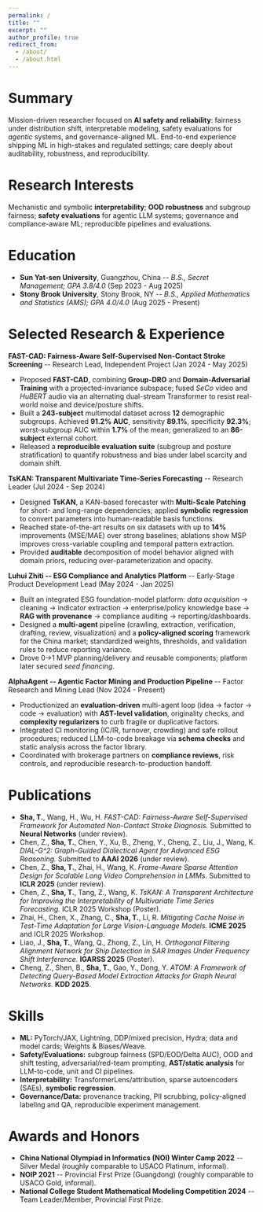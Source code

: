 ```yaml
---
permalink: /
title: ""
excerpt: ""
author_profile: true
redirect_from:
  - /about/
  - /about.html
---
```


<span class='anchor' id='summary'></span>

# Summary
Mission-driven researcher focused on **AI safety and reliability**: fairness under distribution shift, interpretable modeling, safety evaluations for *agentic* systems, and governance-aligned ML. End-to-end experience shipping ML in high-stakes and regulated settings; care deeply about auditability, robustness, and reproducibility.

<span class='anchor' id='research-interests'></span>

# Research Interests
Mechanistic and symbolic **interpretability**; **OOD robustness** and subgroup fairness; **safety evaluations** for agentic LLM systems; governance and compliance-aware ML; reproducible pipelines and evaluations.

<span class='anchor' id='education'></span>

# Education
- **Sun Yat-sen University**, Guangzhou, China -- *B.S., Secret Management; GPA 3.8/4.0* (Sep 2023 - Aug 2025)
- **Stony Brook University**, Stony Brook, NY -- *B.S., Applied Mathematics and Statistics (AMS); GPA 4.0/4.0* (Aug 2025 - Present)

<span class='anchor' id='selected-research-and-experience'></span>

# Selected Research & Experience
**FAST-CAD: Fairness-Aware Self-Supervised Non-Contact Stroke Screening** -- Research Lead, Independent Project (Jan 2024 - May 2025)  
- Proposed **FAST-CAD**, combining **Group-DRO** and **Domain-Adversarial Training** with a projected-invariance subspace; fused *SeCo* video and *HuBERT* audio via an alternating dual-stream Transformer to resist real-world noise and device/posture shifts.  
- Built a **243-subject** multimodal dataset across **12** demographic subgroups. Achieved **91.2% AUC**, sensitivity **89.1%**, specificity **92.3%**; worst-subgroup AUC within **1.7%** of the mean; generalized to an **86-subject** external cohort.  
- Released a **reproducible evaluation suite** (subgroup and posture stratification) to quantify robustness and bias under label scarcity and domain shift.

**TsKAN: Transparent Multivariate Time-Series Forecasting** -- Research Leader (Jul 2024 - Sep 2024)  
- Designed **TsKAN**, a KAN-based forecaster with **Multi-Scale Patching** for short- and long-range dependencies; applied **symbolic regression** to convert parameters into human-readable basis functions.  
- Reached state-of-the-art results on six datasets with up to **14%** improvements (MSE/MAE) over strong baselines; ablations show MSP improves cross-variable coupling and temporal pattern extraction.  
- Provided **auditable** decomposition of model behavior aligned with domain priors, reducing over-parameterization and opacity.

**Luhui Zhiti -- ESG Compliance and Analytics Platform** -- Early-Stage Product Development Lead (May 2024 - Jan 2025)  
- Built an integrated ESG foundation-model platform: *data acquisition* -> cleaning -> indicator extraction -> enterprise/policy knowledge base -> **RAG with provenance** -> compliance auditing -> reporting/dashboards.  
- Designed a **multi-agent** pipeline (crawling, extraction, verification, drafting, review, visualization) and a **policy-aligned scoring** framework for the China market; standardized weights, thresholds, and validation rules to reduce reporting variance.  
- Drove 0->1 MVP planning/delivery and reusable components; platform later secured *seed financing*.

**AlphaAgent -- Agentic Factor Mining and Production Pipeline** -- Factor Research and Mining Lead (Nov 2024 - Present)  
- Productionized an **evaluation-driven** multi-agent loop (idea -> factor -> code -> evaluation) with **AST-level validation**, originality checks, and **complexity regularizers** to curb fragile or duplicative factors.  
- Integrated CI monitoring (IC/IR, turnover, crowding) and safe rollout procedures; reduced LLM-to-code breakage via **schema checks** and static analysis across the factor library.  
- Coordinated with brokerage partners on **compliance reviews**, risk controls, and reproducible research-to-production handoff.

<span class='anchor' id='publications'></span>

# Publications
- **Sha, T.**, Wang, H., Wu, H. *FAST-CAD: Fairness-Aware Self-Supervised Framework for Automated Non-Contact Stroke Diagnosis.* Submitted to **Neural Networks** (under review).
- Chen, Z., **Sha, T.**, Chen, Y., Xu, B., Zheng, Y., Cheng, Z., Liu, J., Wang, K. *DIAL-G^2: Graph-Guided Dialectical Agent for Advanced ESG Reasoning.* Submitted to **AAAI 2026** (under review).
- Chen, Z., **Sha, T.**, Zhai, H., Wang, K. *Frame-Aware Sparse Attention Design for Scalable Long Video Comprehension in LMMs.* Submitted to **ICLR 2025** (under review).
- Chen, Z., **Sha, T.**, Tang, Z., Wang, K. *TsKAN: A Transparent Architecture for Improving the Interpretability of Multivariate Time Series Forecasting.* ICLR 2025 Workshop (Poster).
- Zhai, H., Chen, X., Zhang, C., **Sha, T.**, Li, R. *Mitigating Cache Noise in Test-Time Adaptation for Large Vision-Language Models.* **ICME 2025** and ICLR 2025 Workshop.
- Liao, J., **Sha, T.**, Wang, Q., Zhong, Z., Lin, H. *Orthogonal Filtering Alignment Network for Ship Detection in SAR Images Under Frequency Shift Interference.* **IGARSS 2025** (Poster).
- Cheng, Z., Shen, B., **Sha, T.**, Gao, Y., Dong, Y. *ATOM: A Framework of Detecting Query-Based Model Extraction Attacks for Graph Neural Networks.* **KDD 2025**.

<span class='anchor' id='skills'></span>

# Skills
- **ML:** PyTorch/JAX, Lightning, DDP/mixed precision, Hydra; data and model cards; Weights & Biases/Weave.
- **Safety/Evaluations:** subgroup fairness (SPD/EOD/Delta AUC), OOD and shift testing, adversarial/red-team prompting, **AST/static analysis** for LLM-to-code, unit and CI pipelines.
- **Interpretability:** TransformerLens/attribution, sparse autoencoders (SAEs), **symbolic regression**.
- **Governance/Data:** provenance tracking, PII scrubbing, policy-aligned labeling and QA, reproducible experiment management.

<span class='anchor' id='awards-and-honors'></span>

# Awards and Honors
- **China National Olympiad in Informatics (NOI) Winter Camp 2022** -- Silver Medal (roughly comparable to USACO Platinum, informal).
- **NOIP 2021** -- Provincial First Prize (Guangdong) (roughly comparable to USACO Gold, informal).
- **National College Student Mathematical Modeling Competition 2024** -- Team Leader/Member, Provincial First Prize.


